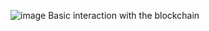 ![image](https://github.com/user-attachments/assets/95b00d86-9512-493d-8c95-37f419a64ed2)
Basic interaction with the blockchain
